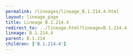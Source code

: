 ```yaml
---
permalink: /lineages/lineage_B.1.214.4.html
layout: lineage_page
title: Lineage B.1.214.4
redirect_to: ../lineage.html?lineage=B.1.214.4
lineage: B.1.214.4
parent: B.1.214
children: ['B.1.214.4']
---
```


